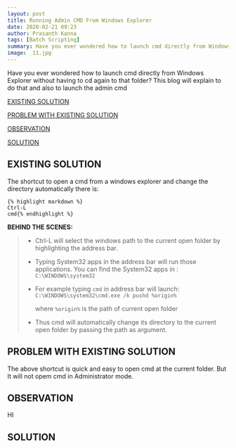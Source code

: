 ```yaml
---
layout: post
title: Running Admin CMD From Windows Explorer
date: 2020-02-21 09:23
author: Prasanth Kanna
tags: [Batch Scripting]
summary: Have you ever wondered how to launch cmd directly from Windows Explorer without having to cd again to that folder? This blog will explain to do that and also to launch the admin cmd
image:  11.jpg
---
```


Have you ever wondered how to launch cmd directly from Windows Explorer without having to cd again to that folder? This blog will explain to do that and also to launch the admin cmd

[EXISTING SOLUTION](#existing-solution)

[PROBLEM WITH EXISTING SOLUTION](#problem-with-existing-solution)

[OBSERVATION](#observation)

[SOLUTION](#solution)

## EXISTING SOLUTION

The shortcut to open a cmd from a windows explorer and change the directory automatically there is:

    {% highlight markdown %}
    Ctrl-L
    cmd{% endhighlight %}

**BEHIND THE SCENES:**

> * Ctrl-L will select the windows path to the current open folder by highlighting the address bar.
> * Typing System32 apps in the address bar will run those applications. You can find the System32 apps in :
        `C:\WINDOWS\system32`
>
> * For example typing `cmd` in address bar will launch:
        `C:\WINDOWS\system32\cmd.exe /k pushd %origin%`
>
>   where `%origin%` is the path of current open folder
> * Thus cmd will automatically change its directory to the current open folder by passing the path as argument.

## PROBLEM WITH EXISTING SOLUTION

The above shortcut is quick and easy to open cmd at the current folder. But It will not opem cmd in Administrator mode.

## OBSERVATION

HI

## SOLUTION
